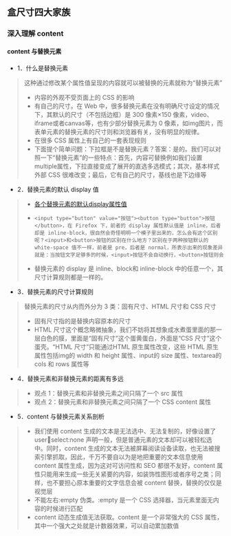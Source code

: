 ## 盒尺寸四大家族

### 深入理解 content
#### content 与替换元素
+ 1．什么是替换元素
> 这种通过修改某个属性值呈现的内容就可以被替换的元素就称为“替换元素”
> + 内容的外观不受页面上的 CSS 的影响
> + 有自己的尺寸。在 Web 中，很多替换元素在没有明确尺寸设定的情况下，其默认的尺寸（不包括边框）是 300 像素×150 像素，video、iframe或者canvas等，也有少部分替换元素为 0 像素，如img图片，而表单元素的替换元素的尺寸则和浏览器有关，没有明显的规律。
> + 在很多 CSS 属性上有自己的一套表现规则 
> + 下面提个简单问题：下拉框是不是替换元素？答案：是的。我们可以对照一下“替换元素”的一些特点：首先，内容可替换例如我们设置 multiple属性，下拉直接变成了展开的直选多选模式；其次，基本样式外部 CSS 很难改变；最后，它有自己的尺寸，基线也是下边缘等

+ 2．替换元素的默认 display 值
> + [各个替换元素的默认display属性值](http://ww1.sinaimg.cn/large/0060ZzrAgy1g7hbl4rt4wj30lw09e753.jpg)
> +     <input type="button" value="按钮"><button type="button">按钮</button>，在 Firefox 下，前者的 display 属性默认值是 inline，后者却是 inline-block，很自然会奇怪明明一个模子里出来的，怎么会有这个区别呢？<input>和<button>按钮的区别在什么地方？区别在于两种按钮默认的 white-space 值不一样，前者是 pre，后者是 normal，所表示出来的现象差异就是：当按钮文字足够多的时候，<input>按钮不会自动换行，<button>按钮则会
> + 替换元素的 display 是 inline、block和 inline-block 中的任意一个，其尺寸计算规则都是一样的。

+ 3．替换元素的尺寸计算规则
> 替换元素的尺寸从内而外分为 3 类：固有尺寸、HTML 尺寸和 CSS 尺寸
> + 固有尺寸指的是替换内容原本的尺寸
> + HTML 尺寸这个概念略微抽象，我们不妨将其想象成水煮蛋里面的那一层白色的膜，里面是“固有尺寸”这个蛋黄蛋白，外面是“CSS 尺寸”这个蛋壳。“HTML 尺寸”只能通过HTML 原生属性改变，这些 HTML 原生属性包括img的 width 和 height 属性、input的 size 属性、textarea的 cols 和 rows 属性等

+ 4．替换元素和非替换元素的距离有多远
> + 观点 1：替换元素和非替换元素之间只隔了一个 src 属性
> + 观点 2：替换元素和非替换元素之间只隔了一个 CSS content 属性

+ 5．content 与替换元素关系剖析
> + 我们使用 content 生成的文本是无法选中、无法复制的，好像设置了 userselect:none 声明一般，但是普通元素的文本却可以被轻松选中。同时，content 生成的文本无法被屏幕阅读设备读取，也无法被搜索引擎抓取，因此，千万不要自以为是地把重要的文本信息使用 content 属性生成，因为这对可访问性和 SEO 都很不友好，content 属性只能用来生成一些无关紧要的内容，如装饰性图形或者序号之类；同样，也不要担心原本重要的文字信息会被 content 替换，替换的仅仅是视觉层
> + 不能左右:empty 伪类。:empty 是一个 CSS 选择器，当元素里面无内容的时候进行匹配
> + content 动态生成值无法获取。content 是一个非常强大的 CSS 属性，其中一个强大之处就是计数器效果，可以自动累加数值
